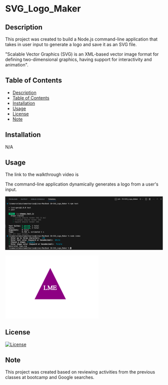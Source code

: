 # SVG_Logo_Maker

## Description

This project was created to build a Node.js command-line application that takes in user input to generate a logo and save it as an SVG file.

"Scalable Vector Graphics (SVG) is an XML-based vector image format for defining two-dimensional graphics, having support for interactivity and animation".

## Table of Contents
- [Description](#description)
- [Table of Contents](#table-of-contents)
- [Installation](#installation)
- [Usage](#usage)
- [License](#license)
- [Note](#note)

## Installation

N/A

## Usage

The link to the walkthrough video is 

The command-line application dynamically generates a logo from a user's input.

![Alt text](<assets/images/Command line.png>)

![Alt text](assets/images/Logo.png)

## License

[![License](https://img.shields.io/badge/License-None-blue.svg)](LICENSE)


## Note

This project was created based on reviewing activities from the previous classes at bootcamp and Google searches.


